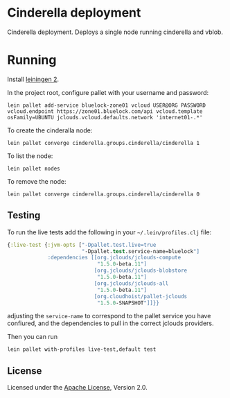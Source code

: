 # Cinderella deployment

Cinderella deployment. Deploys a single node running cinderella and vblob.

# Running

Install [leiningen 2](https://github.com/technomancy/leiningen).

In the project root, configure pallet with your username and password:

```
lein pallet add-service bluelock-zone01 vcloud USER@ORG PASSWORD vcloud.endpoint https://zone01.bluelock.com/api vcloud.template osFamily=UBUNTU jclouds.vcloud.defaults.network 'internet01-.*'

```

To create the cinderalla node:

```
lein pallet converge cinderella.groups.cinderella/cinderella 1
```

To list the node:

```
lein pallet nodes
```

To remove the node:

```
lein pallet converge cinderella.groups.cinderella/cinderella 0
```

## Testing

To run the live tests add the following in your `~/.lein/profiles.clj` file:

```clj
{:live-test {:jvm-opts ["-Dpallet.test.live=true
                        "-Dpallet.test.service-name=bluelock"]
             :dependencies [[org.jclouds/jclouds-compute
                             "1.5.0-beta.11"]
                            [org.jclouds/jclouds-blobstore
                             "1.5.0-beta.11"]
                            [org.jclouds/jclouds-all
                             "1.5.0-beta.11"]
                            [org.cloudhoist/pallet-jclouds
                             "1.5.0-SNAPSHOT"]]}}
```

adjusting the `service-name` to correspond to the pallet service you have
confiured, and the dependencies to pull in the correct jclouds providers.

Then you can run

    lein pallet with-profiles live-test,default test

## License

Licensed under the
[Apache License](http://www.apache.org/licenses/LICENSE-2.0.html), Version 2.0.
